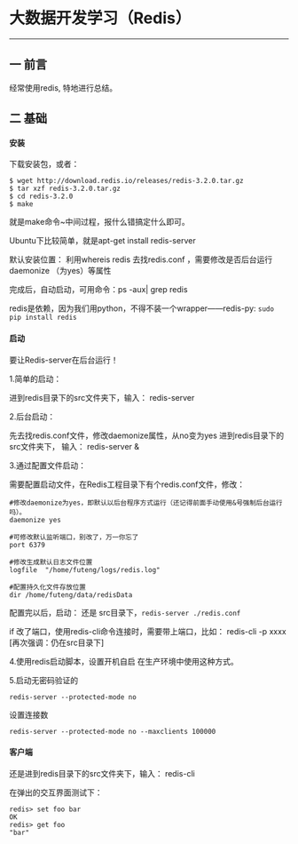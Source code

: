 # 大数据开发学习（Redis）
-------

## 一 前言
经常使用redis, 特地进行总结。


## 二 基础

#### 安装
下载安装包，或者：

```
$ wget http://download.redis.io/releases/redis-3.2.0.tar.gz
$ tar xzf redis-3.2.0.tar.gz
$ cd redis-3.2.0
$ make
```
就是make命令~中间过程，报什么错搞定什么即可。


Ubuntu下比较简单，就是apt-get install redis-server

默认安装位置： 利用whereis redis 去找redis.conf ，需要修改是否后台运行daemonize （为yes）等属性

完成后，自动启动，可用命令：ps -aux| grep redis

redis是依赖，因为我们用python，不得不装一个wrapper——redis-py:
`sudo pip install redis`


 
#### 启动
要让Redis-server在后台运行！

1.简单的启动：

进到redis目录下的src文件夹下，输入：
redis-server

2.后台启动：

先去找redis.conf文件，修改daemonize属性，从no变为yes
进到redis目录下的src文件夹下，
输入：
redis-server &


3.通过配置文件启动：

需要配置启动文件，在Redis工程目录下有个redis.conf文件，修改：

```
#修改daemonize为yes，即默认以后台程序方式运行（还记得前面手动使用&号强制后台运行吗）。
daemonize yes

#可修改默认监听端口，别改了，万一你忘了
port 6379

#修改生成默认日志文件位置
logfile  "/home/futeng/logs/redis.log"

#配置持久化文件存放位置
dir /home/futeng/data/redisData
```
配置完以后，启动：
还是 src目录下，`redis-server ./redis.conf`

if 改了端口，使用redis-cli命令连接时，需要带上端口，比如：
redis-cli -p xxxx  [再次强调：仍在src目录下]

4.使用redis启动脚本，设置开机自启
在生产环境中使用这种方式。

5.启动无密码验证的

`redis-server --protected-mode no`

设置连接数

`redis-server --protected-mode no --maxclients 100000`


#### 客户端

还是进到redis目录下的src文件夹下，输入：
redis-cli

在弹出的交互界面测试下：

```
redis> set foo bar
OK
redis> get foo
"bar"
```



